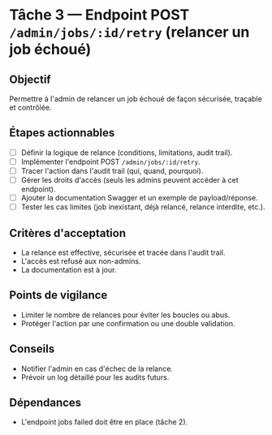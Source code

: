 # Tâche 3 — Endpoint POST `/admin/jobs/:id/retry` (relancer un job échoué)

## Objectif
Permettre à l'admin de relancer un job échoué de façon sécurisée, traçable et contrôlée.

## Étapes actionnables
- [ ] Définir la logique de relance (conditions, limitations, audit trail).
- [ ] Implémenter l'endpoint POST `/admin/jobs/:id/retry`.
- [ ] Tracer l'action dans l'audit trail (qui, quand, pourquoi).
- [ ] Gérer les droits d'accès (seuls les admins peuvent accéder à cet endpoint).
- [ ] Ajouter la documentation Swagger et un exemple de payload/réponse.
- [ ] Tester les cas limites (job inexistant, déjà relancé, relance interdite, etc.).

## Critères d'acceptation
- La relance est effective, sécurisée et tracée dans l'audit trail.
- L'accès est refusé aux non-admins.
- La documentation est à jour.

## Points de vigilance
- Limiter le nombre de relances pour éviter les boucles ou abus.
- Protéger l'action par une confirmation ou une double validation.

## Conseils
- Notifier l'admin en cas d'échec de la relance.
- Prévoir un log détaillé pour les audits futurs.

## Dépendances
- L'endpoint jobs failed doit être en place (tâche 2). 